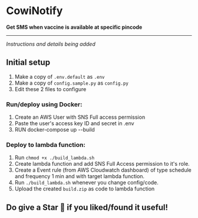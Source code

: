 # CowiNotify
**Get SMS when vaccine is available at specific pincode**

-----

*Instructions and details being added*

## Initial setup

1. Make a copy of ```.env.default``` as ```.env```
2. Make a copy of ```config.sample.py``` as ```config.py```
3. Edit these 2 files to configure


### Run/deploy using Docker:

1. Create an AWS User with SNS Full access permission
2. Paste the user's access key ID and secret in .env
3. RUN docker-compose up --build


### Deploy to lambda function:

1. Run ```chmod +x ./build_lambda.sh```
2. Create lambda function and add SNS Full Access permission to it's role.
3. Create a Event rule (from AWS Cloudwatch dashboard) of type schedule and frequency 1 min and with target lambda function.
5. Run ```./build_lambda.sh``` whenever you change config/code.
6. Upload the created ```build.zip``` as code to lambda function


## Do give a Star 🌟 if you liked/found it useful!

